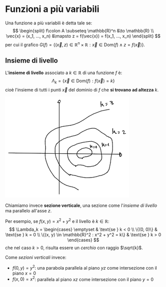 # Funzioni a più variabili

Una funzione a più variabili è detta tale se:
$$
\begin{split}
f\colon A \subseteq \mathbb{R}^n &\to \mathbb{R} \\
\vec{x} = (x_1, ..., x_n) &\mapsto z = f(\vec{x}) = f(x_1, ..., x_n)
\end{split}
$$
per cui il grafico $G(f) = \{(\vec{x}, z) \in \mathbb{R}^n \times \mathbb{R} : \vec{x} \in \mathrm{Dom}(f) \land z = f(\vec{x})\}$.

## Insieme di livello

L'**insieme di livello** associato a $k \in \mathbb{R}$ di una funzione $f$ è:
$$
\Lambda_k = \{\vec{x} \in \mathrm{Dom}(f) : f(\vec{x}) = k\}
$$
cioè l'insieme di tutti i punti $\vec{x}$ del dominio di $f$ che **si trovano ad altezza** $k$.

![Sezione di un grafico](assets/01.png)

Chiamiamo invece **sezione verticale**, una sezione come l'_insieme di livello_ ma parallelo all'asse $z$.

Per esempio, se $f(x, y) = x^2 + y^2$ e il livello è $k \in \mathbb{R}$:
$$
\Lambda_k = \begin{cases}
\emptyset & \text{se } k < 0 \\
\{(0, 0)\} & \text{se } k = 0 \\
\{(x, y) \in \mathbb{R}^2 : x^2 + y^2 = k\} & \text{se } k > 0
\end{cases}
$$
che nel caso $k > 0$, risulta essere un _cerchio_ con raggio $\sqrt{k}$.

Come _sezioni verticali_ invece:
- $f(0, y) = y^2$: una parabola parallela al piano $yz$ come intersezione con il piano $x = 0$
- $f(x, 0) = x^2$: parallela al piano $xz$ come intersezione con il piano $y = 0$

